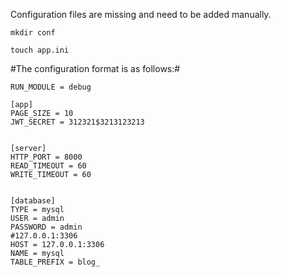 Configuration files are missing and need to be added manually.

```mkdir conf```

```touch app.ini```

#The configuration format is as follows:#
```
RUN_MODULE = debug

[app]
PAGE_SIZE = 10
JWT_SECRET = 312321$3213123213


[server]
HTTP_PORT = 8000 
READ_TIMEOUT = 60
WRITE_TIMEOUT = 60


[database]
TYPE = mysql
USER = admin
PASSWORD = admin
#127.0.0.1:3306
HOST = 127.0.0.1:3306
NAME = mysql
TABLE_PREFIX = blog_

```
